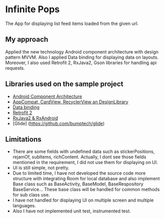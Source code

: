 # Infinite Pops
The App for displaying list feed items loaded from the given url. 

My approach
------------------------------------
Applied the new technology Android component architecture with design pattern MVVM. Also I applied Data binding for displaying data on layouts. Moreover, I also used Retrofit 2, RxJava2, Gson libraries for handling api requests. 


Libraries used on the sample project
------------------------------------
* [Android Component Architecture](https://developer.android.com/topic/libraries/architecture/)
* [AppCompat, CardView, RecyclerView an DesignLibrary](http://developer.android.com/intl/es/tools/support-library/index.html)
* [Data binding](https://developer.android.com/topic/libraries/data-binding/)
* [Retrofit 2](http://square.github.io/retrofit/)
* [RxJava2 & RxAndroid](https://github.com/ReactiveX/RxAndroid)
* [Glide] (https://github.com/bumptech/glide)


Limitations
------------------------------------
* There are some fields with undefined data such as stickerPositions, rejamOf, subItems, richContent. Actually, I dont see those fields mentioned in the requirement, I did not use them for displaying on UI. 
* UI is still simple, not pretty.
* Due to limited time, I have not developed the source code more structure with integrating Room for local database and also implement Base class such as BaseActivity, BaseModel, BaseRespository BaseService... These base class will be handled for common methods for sub class use. 
* I have not handled for displaying UI on multiple screen and multiple languages. 
* Also I have not implemented unit test, instrumented test.




